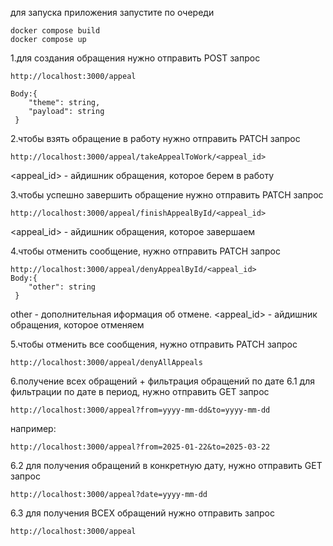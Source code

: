 для запуска приложения запустите по очереди

```
docker compose build
docker compose up
```

1.для создания обращения нужно отправить POST запрос

```
http://localhost:3000/appeal

Body:{
    "theme": string,
    "payload": string
 }
```

2.чтобы взять обращение в работу нужно отправить PATCH запрос

```
http://localhost:3000/appeal/takeAppealToWork/<appeal_id>
```

<appeal_id> - айдишник обращения, которое берем в работу

3.чтобы успешно завершить обращение нужно отправить PATCH запрос

```
http://localhost:3000/appeal/finishAppealById/<appeal_id>
```

<appeal_id> - айдишник обращения, которое завершаем

4.чтобы отменить сообщение, нужно отправить PATCH запрос

```
http://localhost:3000/appeal/denyAppealById/<appeal_id>
Body:{
    "other": string
 }
```

other - дополнительная иформация об отмене.
<appeal_id> - айдишник обращения, которое отменяем

5.чтобы отменить все сообщения, нужно отправить PATCH запрос

```
http://localhost:3000/appeal/denyAllAppeals
```

6.получение всех обращений + фильтрация обращений по дате
6.1 для фильтрации по дате в период, нужно отправить GET запрос

```
http://localhost:3000/appeal?from=yyyy-mm-dd&to=yyyy-mm-dd
```

например:

```
http://localhost:3000/appeal?from=2025-01-22&to=2025-03-22
```

6.2 для получения обращений в конкретную дату, нужно отправить GET запрос

```
http://localhost:3000/appeal?date=yyyy-mm-dd
```

6.3 для получения ВСЕХ обращений нужно отправить запрос

```
http://localhost:3000/appeal
```
